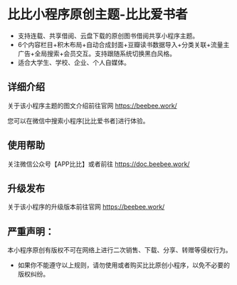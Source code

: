 # 比比小程序原创主题-比比爱书者

- 支持连载、共享借阅、云盘下载的原创图书借阅共享小程序主题。
- 6个内容栏目+积木布局+自动合成封面+豆瓣读书数据导入+分类关联+流量主广告+全局搜索+会员交互。支持跟随系统切换黑白风格。
- 适合大学生、学校、企业、个人自媒体。

## 详细介绍

关于该小程序主题的图文介绍前往官网 https://beebee.work/

您可以在微信中搜索小程序[比比爱书者]进行体验。


## 使用帮助

关注微信公众号【APP比比】或者前往 https://doc.beebee.work/


## 升级发布

关于该小程序的升级版本前往官网 https://beebee.work/

## 严重声明：
本小程序原创有版权不可在网络上进行二次销售、下载、分享、转赠等侵权行为。
* 如果你不能遵守以上规则，请勿使用或者购买比比原创小程序，以免不必要的版权纠纷。

 

